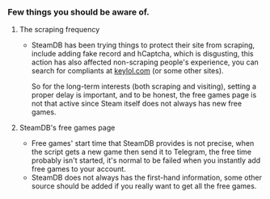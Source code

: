 ### Few things you should be aware of.

1. The scraping frequency

    - SteamDB has been trying things to protect their site from scraping, include adding fake record and hCaptcha, which is disgusting, this action has also affected non-scraping people's experience, you can search for compliants at [keylol.com](https://keylol.com) (or some other sites).

        So for the long-term interests (both scraping and visiting), setting a proper delay is important, and to be honest, the free games page is not that active since Steam itself does not always has new free games.

2. SteamDB's free games page

    - Free games' start time that SteamDB provides is not precise, when the script gets a new game then send it to Telegram, the free time probably isn't started, it's normal to be failed when you instantly add free games to your account.
    - SteamDB does not always has the first-hand information, some other source should be added if you really want to get all the free games.